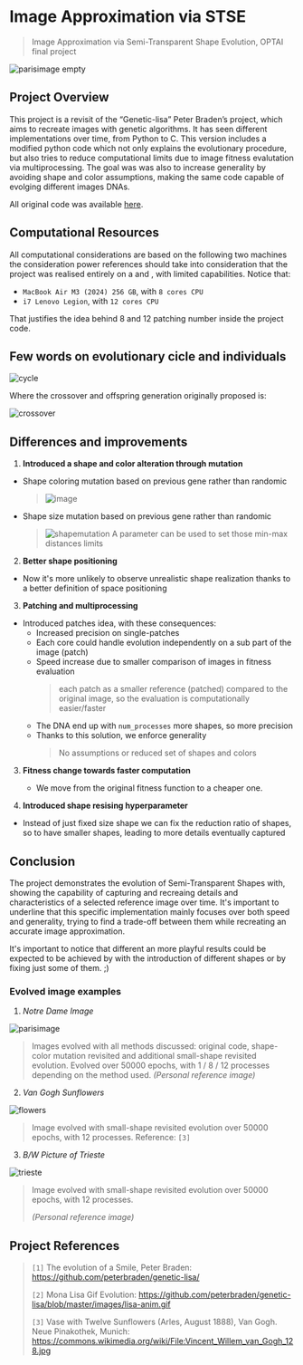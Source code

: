 # Image Approximation via STSE
> Image Approximation via Semi-Transparent Shape Evolution, OPTAI final project

![parisimage empty](https://github.com/MatteoLiotta/Image-Approximation-via-TSE/blob/main/Presentation/Images/parisimage%20empty.png)


## Project Overview

This project is a revisit of the “Genetic-lisa” Peter Braden’s project, which aims to recreate images with genetic algorithms. It has seen different implementations over time, from Python to C. This version includes a modified python code which not only explains the evolutionary procedure, but also tries to reduce computational limits due to image fitness evalutation via multiprocessing. The goal was was also to increase generality by avoiding shape and color assumptions, making the same code capable of evolging different images DNAs.

All original code was available [here](https://github.com/peterbraden/genetic-lisa/tree/master).

## Computational Resources

All computational considerations are based on the following two machines the consideration power references should take into consideration that the project was realised entirely on a  and , with limited capabilities. Notice that:
* `MacBook Air M3 (2024) 256 GB`, with `8 cores CPU`
* `i7 Lenovo Legion`, with `12 cores CPU`
  
That justifies the idea behind 8 and 12 patching number inside the project code.

## Few words on evolutionary cicle and individuals

![cycle](https://github.com/user-attachments/assets/271bb820-b78a-4e50-afb3-23603f4c3dde)

Where the crossover and offspring generation originally proposed is:

![crossover](https://github.com/user-attachments/assets/bfaec362-28c0-4ce3-8612-7bc433456f3a)


## Differences and improvements

1. **Introduced a shape and color alteration through mutation**
  * Shape coloring mutation based on previous gene rather than randomic
    > ![image](https://github.com/user-attachments/assets/68a4fb97-5851-4ba2-8c5f-5a62b17cf4ce)
  
  * Shape size mutation based on previous gene rather than randomic
    > ![shapemutation](https://github.com/user-attachments/assets/60e3a990-2093-41e0-8fa8-39f3a8289be3)
    > A parameter can be used to set those min-max distances limits

2. **Better shape positioning**
  * Now it's more unlikely to observe unrealistic shape realization thanks to a better definition of space positioning

3. **Patching and multiprocessing**
  * Introduced patches idea, with these consequences:
    * Increased precision on single-patches
    * Each core could handle evolution independently on a sub part of the image (patch)
    * Speed increase due to smaller comparison of images in fitness evaluation
      > each patch as a smaller reference (patched) compared to the original image, so the evaluation is computationally easier/faster
    * The DNA end up with `num_processes` more shapes, so more precision
    * Thanks to this solution, we enforce generality
      > No assumptions or reduced set of shapes and colors

3. **Fitness change towards faster computation**
   * We move from the original fitness function to a cheaper one.
 
4. **Introduced shape resising hyperparameter**
  * Instead of just fixed size shape we can fix the reduction ratio of shapes, so to have smaller shapes, leading to more details eventually captured

## Conclusion 
The project demonstrates the evolution of Semi-Transparent Shapes with, showing the capability of capturing and recreaing details and characteristics of a selected reference image over time. It's important to underline that this specific implementation mainly focuses over both speed and generality, trying to find a trade-off between them while recreating an accurate image approximation.

It's important to notice that different an more playful results could be expected to be achieved by with the introduction of different shapes or by fixing just some of them.  ;)

### Evolved image examples 

1. *Notre Dame Image*

![parisimage](https://github.com/user-attachments/assets/5431cb47-1004-4a40-8093-b0b5d7521345)

> Images evolved with all methods discussed: original code, shape-color mutation revisited and additional small-shape revisited evolution. Evolved over 50000 epochs, with 1 / 8 / 12 processes depending on the method used.
> *(Personal reference image)*

2. *Van Gogh Sunflowers*

![flowers](https://github.com/user-attachments/assets/6e6ef886-76ee-4fd8-b0d5-9f79df97a087)

> Image evolved with small-shape revisited evolution over 50000 epochs, with 12 processes. Reference: `[3]`

3. *B/W Picture of Trieste*

![trieste](https://github.com/user-attachments/assets/25f5647b-6685-4a36-96d4-80e8a328853d)

> Image evolved with small-shape revisited evolution over 50000 epochs, with 12 processes.
>
> *(Personal reference image)*

## Project References

>
> `[1]` The evolution of a Smile, Peter Braden: https://github.com/peterbraden/genetic-lisa/ 
>
> `[2]` Mona Lisa Gif Evolution: https://github.com/peterbraden/genetic-lisa/blob/master/images/lisa-anim.gif 
>
> `[3]` Vase with Twelve Sunflowers (Arles, August 1888), Van Gogh. Neue Pinakothek, Munich: https://commons.wikimedia.org/wiki/File:Vincent_Willem_van_Gogh_128.jpg

